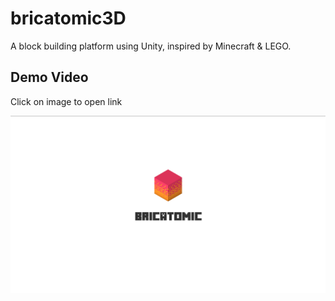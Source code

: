 # bricatomic3D

A block building platform using Unity, inspired by Minecraft & LEGO.

## Demo Video

Click on image to open link

[![bricatomic demo](./Assets/Demo/demo_img.png)](https://youtu.be/TyyEwuk0NS4)
